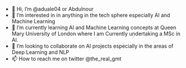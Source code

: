 - 👋 Hi, I’m @aduale04 or Abdulnour
- 👀 I’m interested in in anything in the tech sphere especially AI and Machine Learning
- 🌱 I’m currently learning AI and Machine Learning concepts at Queen Mary University of London where I am Currently undertaking a MSc in AI.
- 💞️ I’m looking to collaborate on AI projects especially in the areas of Deep Learning and NLP
- 📫 How to reach me on twitter @the_real_gmt

<!---
aduale04/aduale04 is a ✨ special ✨ repository because its `README.md` (this file) appears on your GitHub profile.
You can click the Preview link to take a look at your changes.
--->
